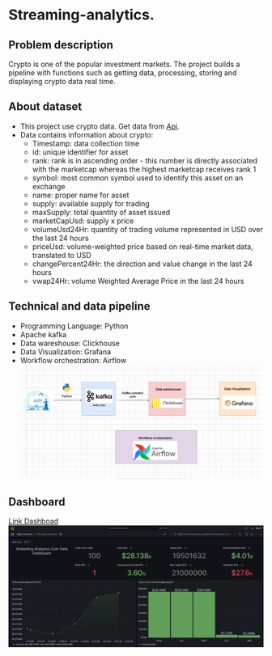 # Streaming-analytics.
## Problem description
Crypto is one of the popular investment markets. The project builds a pipeline with functions such as getting data, processing, storing and displaying crypto data real time.
## About dataset
 - This project use crypto data. Get data from [Api](api.coincap.io/v2/assets). 
 - Data contains information about crypto:
    - Timestamp: data collection time
    - id: unique identifier for asset
    - rank: rank is in ascending order - this number is directly associated with the marketcap whereas the highest marketcap receives rank 1
    - symbol: most common symbol used to identify this asset on an exchange
    - name: proper name for asset
    - supply: available supply for trading
    - maxSupply: total quantity of asset issued
    - marketCapUsd: supply x price
    - volumeUsd24Hr: quantity of trading volume represented in USD over the last 24 hours
    - priceUsd: volume-weighted price based on real-time market data, translated to USD
    - changePercent24Hr: the direction and value change in the last 24 hours
    - vwap24Hr: volume Weighted Average Price in the last 24 hours
## Technical and data pipeline
 - Programming Language: Python
 - Apache kafka
 - Data wareshouse: Clickhouse
 - Data Visualization: Grafana
 - Workflow orchestration: Airflow
 ![Pipline](image/pipline.png)
## Dashboard
[Link Dashboad](https://snapshots.raintank.io/dashboard/snapshot/F09z7iU4jcer2yun2qjO1NWveFG81ep3?orgId=2&refresh=5s)
![markdown](image/Dashboard.png)
 
